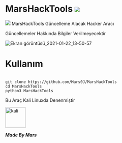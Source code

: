 # MarsHackTools ![](https://img.shields.io/github/repo-size/Mars0J/MarsHackTools?color=b22222)
![](https://img.shields.io/discord/776519725462585395)
MarsHackTools Güncelleme Alacak Hacker Aracı

<i class="fab fa-twitter"></i>
Güncellemeler Hakkında Bilgiler Verilmeyecektir

![Ekran görüntüsü_2021-01-22_13-50-57](https://user-images.githubusercontent.com/70023143/105482032-e32c4800-5cb8-11eb-88d2-e065efd91a26.png)
# Kullanım 

```

git clone https://github.com/Mars0J/MarsHackTools
cd MarsHackTools
python3 MarsHackTools

```

Bu Araç Kali Linuxda Denenmiştir

<a href="https://emoji.gg/emoji/3225_kali"><img src="https://emoji.gg/assets/emoji/3225_kali.png" width="64px" height="64px" alt="kali"></a>



***Made By Mars***

